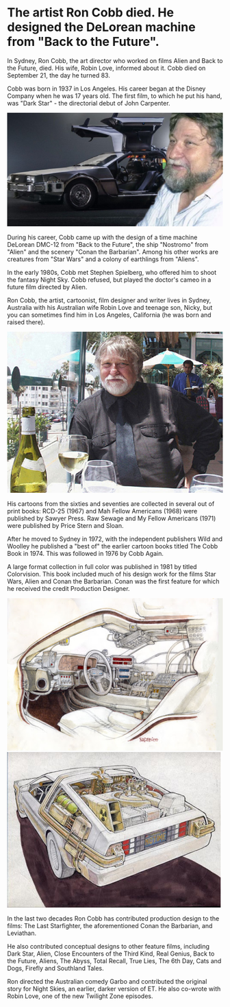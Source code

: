 # The artist Ron Cobb died. He designed the DeLorean machine from "Back to the Future".

In Sydney, Ron Cobb, the art director who worked on films Alien and Back to the Future, died. His wife, Robin Love, informed about it. Cobb died on September 21, the day he turned 83.

Cobb was born in 1937 in Los Angeles. His career began at the Disney Company when he was 17 years old. The first film, to which he put his hand, was "Dark Star" - the directorial debut of John Carpenter.

![Branching](roncob2.jpg)

During his career, Cobb came up with the design of a time machine DeLorean DMC-12 from "Back to the Future", the ship "Nostromo" from "Alien" and the scenery "Conan the Barbarian". Among his other works are creatures from "Star Wars" and a colony of earthlings from "Aliens".

In the early 1980s, Cobb met Stephen Spielberg, who offered him to shoot the fantasy Night Sky. Cobb refused, but played the doctor's cameo in a future film directed by Alien.

Ron Cobb, the artist, cartoonist, film designer and writer lives in Sydney, Australia with his Australian wife Robin Love and teenage son, Nicky, but you can sometimes find him in Los Angeles, California (he was born and raised there).

![Branching](roncob1.jpg)

His cartoons from the sixties and seventies are collected in several out of print books: RCD-25 (1967) and Mah Fellow Americans (1968) were published by Sawyer Press. Raw Sewage and My Fellow Americans (1971) were published by Price Stern and Sloan.

After he moved to Sydney in 1972, with the independent publishers Wild and Woolley he published a "best of" the earlier cartoon books titled The Cobb Book in 1974. This was followed in 1976 by Cobb Again.

A large format collection in full color was published in 1981 by titled Colorvision. This book included much of his design work for the films Star Wars, Alien and Conan the Barbarian. Conan was the first feature for which he received the credit Production Designer.

![Branching](roncob3.jpg) ![Branching](roncob4.jpg)

In the last two decades Ron Cobb has contributed production design to the films: The Last Starfighter, the aforementioned Conan the Barbarian, and Leviathan.

He also contributed conceptual designs to other feature films, including Dark Star, Alien, Close Encounters of the Third Kind, Real Genius, Back to the Future, Aliens, The Abyss, Total Recall, True Lies, The 6th Day, Cats and Dogs, Firefly and Southland Tales.

Ron directed the Australian comedy Garbo and contributed the original story for Night Skies, an earlier, darker version of ET. He also co-wrote with Robin Love, one of the new Twilight Zone episodes.
